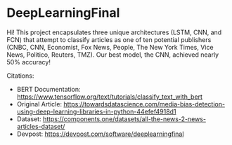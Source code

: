 # DeepLearningFinal

Hi! This project encapsulates three unique architectures (LSTM, CNN, and FCN) that attempt
to classify articles as one of ten potential publishers (CNBC, CNN, Economist, Fox News, People, 
The New York Times, Vice News, Politico, Reuters, TMZ). Our best model, the CNN, achieved nearly
50% accuracy!

Citations:
- BERT Documentation: https://www.tensorflow.org/text/tutorials/classify_text_with_bert
- Original Article: https://towardsdatascience.com/media-bias-detection-using-deep-learning-libraries-in-python-44efef4918d1
- Dataset: https://components.one/datasets/all-the-news-2-news-articles-dataset/
- Devpost: https://devpost.com/software/deeplearningfinal